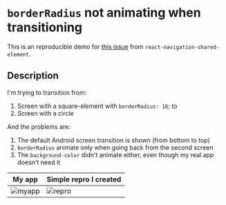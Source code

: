 # `borderRadius` not animating when transitioning

This is an reproducible demo for [this issue](https://github.com/IjzerenHein/react-navigation-shared-element/issues/110) from `react-navigation-shared-element`.

## Description

I'm trying to transition from:

1) Screen with a square-element with `borderRadius: 16`; to
2) Screen with a circle

And the problems are:

1) The default Android screen transition is shown (from bottom to top)
2) `borderRadius` animate only when going back from the second screen
3) The `background-color` didn't animate either, even though my real app doesn't need it

| My app | Simple repro I created |
| -------- | ------------------------- |
| ![myapp](https://user-images.githubusercontent.com/26308880/97045506-3cff6380-154c-11eb-9cff-2d4d4b7537c7.gif) | ![repro](https://user-images.githubusercontent.com/26308880/97045501-3b35a000-154c-11eb-99fb-6eff6cbc3676.gif)  |
